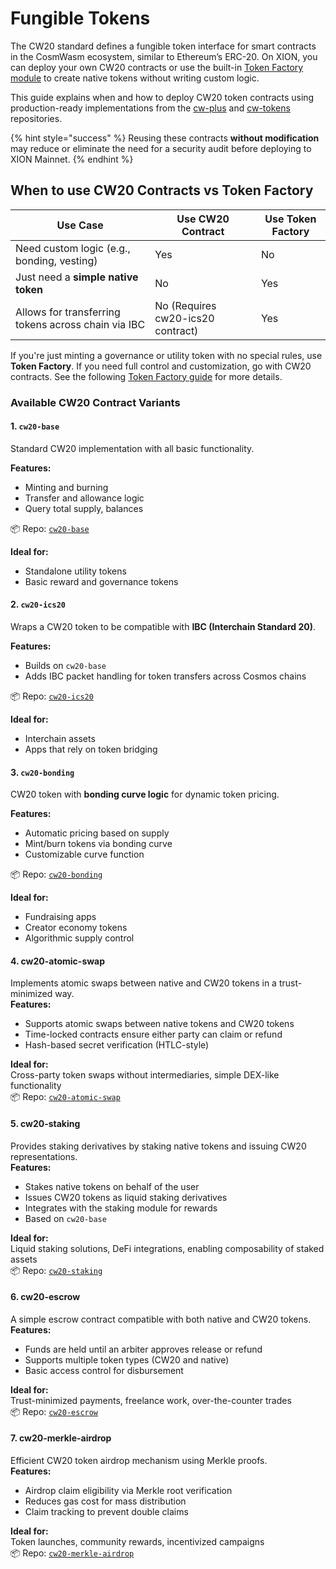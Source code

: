 # Fungible Tokens

The CW20 standard defines a fungible token interface for smart contracts in the CosmWasm ecosystem, similar to Ethereum’s ERC-20. On XION, you can deploy your own CW20 contracts or use the built-in [Token Factory module](../learn-and-build/token-factory/) to create native tokens without writing custom logic.

This guide explains when and how to deploy CW20 token contracts using production-ready implementations from the [cw-plus](https://github.com/CosmWasm/cw-plus) and [cw-tokens](https://github.com/CosmWasm/cw-tokens) repositories.

{% hint style="success" %}
Reusing these contracts **without modification** may reduce or eliminate the need for a security audit before deploying to XION Mainnet.
{% endhint %}

## When to use CW20 Contracts vs Token Factory

| Use Case                                            | Use CW20 Contract                 | Use Token Factory |
| --------------------------------------------------- | --------------------------------- | ----------------- |
| Need custom logic (e.g., bonding, vesting)          | Yes                               | No                |
| Just need a **simple native token**                 | No                                | Yes               |
| Allows for transferring tokens across chain via IBC | No (Requires cw20-ics20 contract) | Yes               |

If you're just minting a governance or utility token with no special rules, use **Token Factory**. If you need full control and customization, go with CW20 contracts. See the following [Token Factory guide](../learn-and-build/token-factory/creating-minting-and-interacting-with-a-token-factory-token.md) for more details.

### Available CW20 Contract Variants

#### 1. `cw20-base`

Standard CW20 implementation with all basic functionality.

**Features:**

* Minting and burning
* Transfer and allowance logic
* Query total supply, balances

📦 Repo: [`cw20-base`](https://github.com/CosmWasm/cw-plus/tree/main/contracts/cw20-base)

**Ideal for:**

* Standalone utility tokens
* Basic reward and governance tokens

#### 2. `cw20-ics20`

Wraps a CW20 token to be compatible with **IBC (Interchain Standard 20)**.

**Features:**

* Builds on `cw20-base`
* Adds IBC packet handling for token transfers across Cosmos chains

📦 Repo: [`cw20-ics20`](https://github.com/CosmWasm/cw-plus/tree/main/contracts/cw20-ics20)

**Ideal for:**

* Interchain assets
* Apps that rely on token bridging

#### 3. `cw20-bonding`

CW20 token with **bonding curve logic** for dynamic token pricing.

**Features:**

* Automatic pricing based on supply
* Mint/burn tokens via bonding curve
* Customizable curve function

📦 Repo: [`cw20-bonding`](https://github.com/CosmWasm/cw-plus/tree/main/contracts/cw20-bonding)

**Ideal for:**

* Fundraising apps
* Creator economy tokens
* Algorithmic supply control

#### 4. **cw20-atomic-swap**

Implements atomic swaps between native and CW20 tokens in a trust-minimized way.\
**Features:**

* Supports atomic swaps between native tokens and CW20 tokens
* Time-locked contracts ensure either party can claim or refund
* Hash-based secret verification (HTLC-style)

**Ideal for:**\
Cross-party token swaps without intermediaries, simple DEX-like functionality\
📦 Repo: [`cw20-atomic-swap`](https://github.com/CosmWasm/cw-tokens/tree/main/contracts/cw20-atomic-swap)

#### 5. **cw20-staking**

Provides staking derivatives by staking native tokens and issuing CW20 representations.\
**Features:**

* Stakes native tokens on behalf of the user
* Issues CW20 tokens as liquid staking derivatives
* Integrates with the staking module for rewards
* Based on `cw20-base`

**Ideal for:**\
Liquid staking solutions, DeFi integrations, enabling composability of staked assets\
📦 Repo: [`cw20-staking`](https://github.com/CosmWasm/cw-tokens/tree/main/contracts/cw20-staking)

#### 6. **cw20-escrow**

A simple escrow contract compatible with both native and CW20 tokens.\
**Features:**

* Funds are held until an arbiter approves release or refund
* Supports multiple token types (CW20 and native)
* Basic access control for disbursement

**Ideal for:**\
Trust-minimized payments, freelance work, over-the-counter trades\
📦 Repo: [`cw20-escrow`](https://github.com/CosmWasm/cw-tokens/tree/main/contracts/cw20-escrow)

#### 7. **cw20-merkle-airdrop**

Efficient CW20 token airdrop mechanism using Merkle proofs.\
**Features:**

* Airdrop claim eligibility via Merkle root verification
* Reduces gas cost for mass distribution
* Claim tracking to prevent double claims

**Ideal for:**\
Token launches, community rewards, incentivized campaigns\
📦 Repo: [`cw20-merkle-airdrop`](https://github.com/CosmWasm/cw-tokens/tree/main/contracts/cw20-merkle-airdrop)
